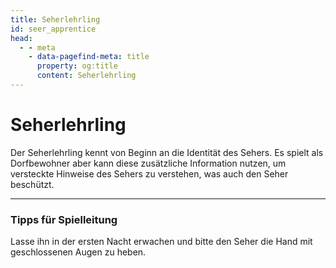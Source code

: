```yaml
---
title: Seherlehrling
id: seer_apprentice
head:
  - - meta
    - data-pagefind-meta: title
      property: og:title
      content: Seherlehrling
---
```

# Seherlehrling <TeamBadge team="Dorf" />

Der Seherlehrling kennt von Beginn an die Identität des Sehers. Es spielt als Dorfbewohner aber kann diese zusätzliche Information nutzen, um versteckte Hinweise des Sehers zu verstehen, was auch den Seher beschützt.

---

### Tipps für Spielleitung
Lasse ihn in der ersten Nacht erwachen und bitte den Seher die Hand mit geschlossenen Augen zu heben.